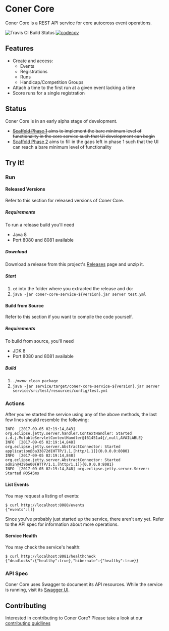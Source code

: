 # Coner Core

Coner Core is a REST API service for core autocross event operations.

![Travis CI Build Status](https://travis-ci.org/caeos/coner-core.svg?branch=master)
[![codecov](https://codecov.io/gh/caeos/coner-core/branch/master/graph/badge.svg)](https://codecov.io/gh/caeos/coner-core)

## Features

- Create and access:
  - Events
  - Registrations
  - Runs
  - Handicap/Competition Groups
- Attach a time to the first run at a given event lacking a time
- Score runs for a single registration

## Status

Coner Core is in an early alpha stage of development.

* ~~[Scaffold Phase 1](https://github.com/caeos/coner-core/milestone/2) aims to implement the bare minimum level of functionality in the core service such that UI development can begin~~
* [Scaffold Phase 2](https://github.com/caeos/coner-core/milestone/3) aims to fill in the gaps left in phase 1 such that the UI can reach a bare minimum level of functionality

## Try it!

### Run

#### Released Versions

Refer to this section for released versions of Coner Core.

##### Requirements

To run a release build you'll need
- Java 8
- Port 8080 and 8081 available

##### Download

Download a release from this project's [Releases][releases] page and unzip it.

##### Start

1. `cd` into the folder where you extracted the release and do:
2. `java -jar coner-core-service-${version}.jar server test.yml`

[releases]: https://github.com/caeos/coner-core/releases

#### Build from Source

Refer to this section if you want to compile the code yourself.

##### Requirements

To build from source, you'll need
- JDK 8
- Port 8080 and 8081 available

##### Build

1. `./mvnw clean package`
2. `java -jar service/target/coner-core-service-${version}.jar server service/src/test/resources/config/test.yml`

### Actions

After you've started the service using any of the above methods, the last few lines should resemble the following:

```
INFO  [2017-09-05 02:19:14,843] org.eclipse.jetty.server.handler.ContextHandler: Started i.d.j.MutableServletContextHandler@161451a4{/,null,AVAILABLE}
INFO  [2017-09-05 02:19:14,848] org.eclipse.jetty.server.AbstractConnector: Started application@3a33872d{HTTP/1.1,[http/1.1]}{0.0.0.0:8080}
INFO  [2017-09-05 02:19:14,848] org.eclipse.jetty.server.AbstractConnector: Started admin@439be00{HTTP/1.1,[http/1.1]}{0.0.0.0:8081}
INFO  [2017-09-05 02:19:14,848] org.eclipse.jetty.server.Server: Started @3545ms
```

#### List Events

You may request a listing of events:

```
$ curl http://localhost:8080/events
{"events":[]}
```
Since you've probably just started up the service, there aren't any yet.
Refer to the API spec for information about more operations.

#### Service Health

You may check the service's health:

```
$ curl http://localhost:8081/healthcheck
{"deadlocks":{"healthy":true},"hibernate":{"healthy":true}}
```

### API Spec

Coner Core uses Swagger to document its API resources. While the service is
running, visit its [Swagger UI](http://localhost:8080/swagger).

## Contributing

Interested in contributing to Coner Core? Please take a look at our [contributing guidlines](https://github.com/carltonwhitehead/coner/blob/master/CONTRIBUTING.md)
